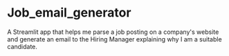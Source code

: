 # Job_email_generator
A Streamlit app that helps me parse a job posting on a company's website and generate an email to the Hiring Manager explaining why I am a suitable candidate.
